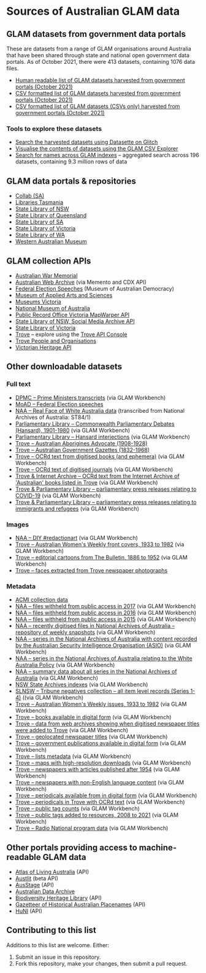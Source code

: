 # Sources of Australian GLAM data

## GLAM datasets from government data portals

These are datasets from a range of GLAM organisations around Australia that have been shared through state and national open government data portals. As of October 2021, there were 413 datasets, containing 1076 data files.

* [Human readable list of GLAM datasets harvested from government portals (October 2021)](https://glam-workbench.github.io/glam-datasets-from-gov-portals/)
* [CSV formatted list of GLAM datasets harvested from government portals (October 2021)](https://github.com/GLAM-Workbench/ozglam-data/blob/master/glam-datasets-from-gov-portals.csv)
* [CSV formatted list of GLAM datasets (CSVs only) harvested from government portals (October 2021)](https://github.com/GLAM-Workbench/ozglam-data/blob/master/glam-datasets-from-gov-portals-csvs.csv)

### Tools to explore these datasets

* [Search the harvested datasets using Datasette on Glitch](https://ozglam-datasets.glitch.me/data/glam-datasets-from-gov-portals)
* [Visualise the contents of datasets using the GLAM CSV Explorer](https://glam-workbench.github.io/csv-explorer/)
* [Search for names across GLAM indexes](https://glam-workbench.net/name-search/) – aggregated search across 196 datasets, containing 9.3 million rows of data

## GLAM data portals & repositories

* [Collab (SA)](https://collab.sa.gov.au/dataset/)
* [Libraries Tasmania](https://libraries.tas.gov.au/archive-heritage/Pages/Open-Data.aspx)
* [State Library of NSW](https://www.sl.nsw.gov.au/research-and-collections/research-and-engagement/open-data-create-collections)
* [State Library of Queensland](https://www.slq.qld.gov.au/get-involved/open-data/open-datasets-released-state-library)
* [State Library of SA](https://www.slsa.sa.gov.au/open-data-sets)
* [State Library of Victoria](https://www.slv.vic.gov.au/search-discover/open-data)
* [State Library of WA](https://www.slwa.wa.gov.au/wa-story/wa-open-data)
* [Western Australian Museum](http://data.museum.wa.gov.au/search/type/dataset)

## GLAM collection APIs

* [Australian War Memorial](https://api.awm.gov.au/#introduction)
* [Australian Web Archive](https://glam-workbench.github.io/web-archives/) (via Memento and CDX API)
* [Federal Election Speeches](https://electionspeeches.moadoph.gov.au/explore) (Museum of Australian Democracy)
* [Museum of Applied Arts and Sciences](https://api.maas.museum/docs)
* [Museums Victoria](https://collections.museumvictoria.com.au/developers)
* [National Museum of Australia](https://www.nma.gov.au/about/our-collection/our-apis)
* [Public Record Office Victoria MapWarper API](https://mapwarper.prov.vic.gov.au/api/v1/)
* [State Library of NSW, Social Media Archive API](https://socialmediaarchive.sl.nsw.gov.au/docs/)
* [State Library of Victoria](http://api.slv.vic.gov.au/)
* [Trove](https://trove.nla.gov.au/about/create-something/using-api) – explore using the [Trove API Console](https://troveconsole.herokuapp.com/)
* [Trove People and Organisations](https://trove.nla.gov.au/about/create-something/using-api/people-and-organisations-data)
* [Victorian Heritage API](https://developer.vic.gov.au/index.php?option=com_apiportal&view=apitester&usage=api&tab=tests&apiName=Victorian%20Heritage%20API&apiId=36d97216-53b6-4a5c-8754-8b44b26a5e21&menuId=187)

## Other downloadable datasets

### Full text

* [DPMC – Prime Ministers transcripts](https://github.com/wragge/pm-transcripts) (via GLAM Workbench)
* [MoAD – Federal Election speeches](https://electionspeeches.moadoph.gov.au/explore)
* [NAA – Real Face of White Australia data](https://github.com/wragge/realface-data) (transcribed from National Archives of Australia: ST84/1)
* [Parliamentary Library – Commonwealth Parliamentary Debates (Hansard), 1901-1980](https://github.com/wragge/hansard-xml) (via GLAM Workbench)
* [Parliamentary Library – Hansard interjections](https://github.com/wragge/hansard-interjections) (via GLAM Workbench)
* [Trove – Australian Aborigines Advocate (1908-1928)](https://trove.nla.gov.au/about/create-something/bulk-download-gazettes/australian-aborigines-advocate-1908-1928)
* [Trove – Australian Government Gazettes (1832-1968)](https://trove.nla.gov.au/about/create-something/bulk-download-gazettes/australian-government-gazettes-1832-1968)
* [Trove – OCRd text from digitised books (and ephemera)](https://glam-workbench.github.io/trove-books/#ocrd-text-from-trove-books-and-ephemera) (via GLAM Workbench)
* [Trove – OCRd text of digitised journals](https://glam-workbench.github.io/trove-journals/#ocrd-text-from-trove-digitised-journals) (via GLAM Workbench)
* [Trove & Internet Archive – OCRd text from the Internet Archive of 'Australian' books listed in Trove](https://glam-workbench.github.io/trove-books/#ocrd-text-from-the-internet-archive-of-australian-books-listed-in-trove) (via GLAM Workbench)
* [Trove & Parliamentary Library – parliamentary press releases relating to COVID-19](https://glam-workbench.net/trove-journals/#politicians-talking-about-covid) (via GLAM Workbench)
* [Trove & Parliamentary Library – parliamentary press releases relating to immigrants and refugees](https://glam-workbench.github.io/trove-journals/#politicians-talking-about-immigrants-and-refugees) (via GLAM Workbench)

### Images

* [NAA – DIY #redactionart](https://github.com/wragge/diy-redactionart) (via GLAM Workbench)
* [Trove – Australian Women's Weekly front covers, 1933 to 1982](https://glam-workbench.net/trove-newspapers/#australian-womens-weekly-front-covers-1933-to-1982) (via GLAM Workbench)
* [Trove – editorial cartoons from The Bulletin, 1886 to 1952](https://glam-workbench.github.io/trove-journals/#editorial-cartoons-from-the-bulletin-1886-to-1952) (via GLAM Workbench)
* [Trove – faces extracted from Trove newspaper photographs](https://doi.org/10.6084/m9.figshare.1439432.v1)

### Metadata

* [ACMI collection data](https://github.com/ACMILabs/collection)
* [NAA – files withheld from public access in 2017](https://doi.org/10.6084/m9.figshare.5900125.v1) (via GLAM Workbench)
* [NAA – files withheld from public access in 2016](https://doi.org/10.6084/m9.figshare.4530851.v1) (via GLAM Workbench)
* [NAA – files withheld from public access in 2015](https://doi.org/10.6084/m9.figshare.2060052.v1) (via GLAM Workbench)
* [NAA – recently digitised files in National Archives of Australia – repository of weekly snapshots](https://glam-workbench.net/recordsearch/#recently-digitised-files-repository-of-weekly-snapshots) (via GLAM Workbench)
* [NAA – series in the National Archives of Australia with content recorded by the Australian Security Intelligence Organisation (ASIO)](https://glam-workbench.github.io/naa-asio/#data) (via GLAM Workbench)
* [NAA – series in the National Archives of Australia relating to the White Australia Policy](https://glam-workbench.github.io/naa-wap/#data) (via GLAM Workbench)
* [NAA – summary data about all series in the National Archives of Australia](https://glam-workbench.net/recordsearch/#summary-data-about-all-series-in-recordsearch) (via GLAM Workbench)
* [NSW State Archives indexes](https://github.com/wragge/srnsw-indexes) (via GLAM Workbench)
* [SLNSW – Tribune negatives collection – all item level records (Series 1-4)](https://doi.org/10.6084/m9.figshare.5971210.v1) ((via GLAM Workbench)
* [Trove – Australian Women's Weekly issues, 1933 to 1982](https://glam-workbench.net/trove-newspapers/#csv-formatted-list-of-australian-womens-weekly-issues-1933-to-1982) (via GLAM Workbench)
* [Trove – books available in digital form](https://glam-workbench.net/trove-books/#csv-formatted-list-of-books-available-in-digital-form) (via GLAM Workbench)
* [Trove – data from web archives showing when digitised newspaper titles were added to Trove](https://glam-workbench.net/trove-newspapers/#csv-formatted-lists-of-newspaper-titles-in-trove) (via GLAM Workbench)
* [Trove – geolocated newspaper titles](https://docs.google.com/spreadsheets/d/1rURriHBSf3MocI8wsdl1114t0YeyU0BVSXWeg232MZs/edit?usp=sharing) (via GLAM Workbench)
* [Trove – government publications available in digital form](https://glam-workbench.net/trove-books/#government-publications-in-digital-form) (via GLAM Workbench)
* [Trove – lists metadata](https://glam-workbench.github.io/trove-lists/#trove-lists-metadata) (via GLAM Workbench)
* [Trove – maps with high-resolution downloads](https://glam-workbench.github.io/trove-maps/#csv-formatted-list-of-maps-with-high-resolution-downloads) (via GLAM Workbench)
* [Trove – newspapers with articles published after 1954](https://glam-workbench.net/trove-newspapers/#trove-newspapers-with-articles-published-after-1954) (via GLAM Workbench)
* [Trove – newspapers with non-English language content](https://glam-workbench.net/trove-newspapers/#trove-newspapers-with-non-english-language-content) (via GLAM Workbench)
* [Trove – periodicals available from in digital form](https://glam-workbench.github.io/trove-journals/#csv-formatted-list-of-journals-available-from-trove-in-digital-form) (via GLAM Workbench)
* [Trove – periodicals in Trove with OCRd text](https://glam-workbench.github.io/trove-journals/#csv-formatted-list-of-journals-with-ocrd-text) (via GLAM Workbench)
* [Trove – public tag counts](https://glam-workbench.net/trove-lists/#trove-tag-counts) (via GLAM Workbench)
* [Trove – public tags added to resources, 2008 to 2021](https://doi.org/10.5281/zenodo.5094314) (via GLAM Workbench)
* [Trove – Radio National program data](https://glam-workbench.net/trove-music/#abc-radio-national-programs) (via GLAM Workbench)

## Other portals providing access to machine-readable GLAM data

* [Atlas of Living Australia](https://support.ala.org.au/support/solutions/articles/6000196777-ala-api-how-to-access-ala-web-services) (API)
* [Austlit](https://www.austlit.edu.au/austlit/page/8448088) (beta API)
* [AusStage](https://www.ausstage.edu.au/pages/learn/about/data-sharing.html) (API)
* [Australian Data Archive](https://ada.edu.au/)
* [Biodiversity Heritage Library](https://about.biodiversitylibrary.org/tools-and-services/developer-and-data-tools/) (API)
* [Gazetteer of Historical Australian Placenames](https://www.tlcmap.org/guides/ghap/#ws) (API)
* [HuNI](https://bitbucket.org/huniteam/documentation/wiki/API) (API)

## Contributing to this list

Additions to this list are welcome. Either:

1. Submit an issue in this repository.
2. Fork this repository, make your changes, then submit a pull request.
